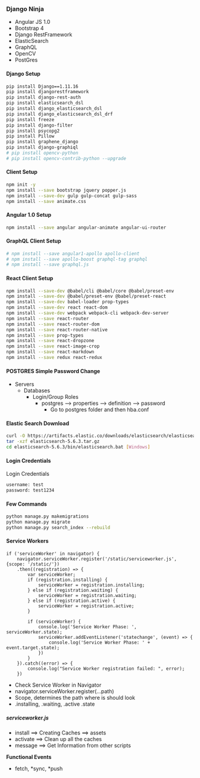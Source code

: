### Django Ninja ###
* Angular JS 1.0 
* Bootstrap 4  
* Django RestFramework 
* ElasticSearch 
* GraphQL 
* OpenCV 
* PostGres 


#### Django Setup ####
```bash
pip install Django==1.11.16
pip install djangorestframework
pip install django-rest-auth
pip install elasticsearch_dsl
pip install django_elasticsearch_dsl
pip install django_elasticsearch_dsl_drf
pip install freeze
pip install django-filter
pip install psycopg2
pip install Pillow
pip install graphene_django
pip install django-graphiql
# pip install opencv-python
# pip install opencv-contrib-python --upgrade
```

#### Client Setup ####
```bash
npm init -y
npm install --save bootstrap jquery popper.js
npm install --save-dev gulp gulp-concat gulp-sass
npm install --save animate.css
```

#### Angular 1.0 Setup ####
```bash
npm install --save angular angular-animate angular-ui-router
```

#### GraphQL Client Setup ####
```bash
# npm install --save angular1-apollo apollo-client
# npm install --save apollo-boost graphql-tag graphql
# npm install --save graphql.js 
```

#### React Client Setup ####
```bash
npm install --save-dev @babel/cli @babel/core @babel/preset-env 
npm install --save-dev @babel/preset-env @babel/preset-react
npm install --save-dev babel-loader prop-types
npm install --save-dev react react-dom 
npm install --save-dev webpack webpack-cli webpack-dev-server
npm install --save react-router
npm install --save react-router-dom
npm install --save react-router-native
npm install --save prop-types
npm install --save react-dropzone
npm install --save react-image-crop
npm install --save react-markdown
npm install --save redux react-redux
```

#### POSTGRES Simple Password Change ####
* Servers
    *   Databases
        * Login/Group Roles
            * postgres -->  properties --> definition --> password 
                * Go to postgres folder and then hba.conf       

#### Elastic Search Download ####
```bash
curl -O https://artifacts.elastic.co/downloads/elasticsearch/elasticsearch-5.6.3.tar.gz
tar -xzf elasticsearch-5.6.3.tar.gz
cd elasticsearch-5.6.3/bin/elasticsearch.bat [Windows]
```
#### Login Credentials ####
Login Credentials
```bash
username: test
password: test1234
```

#### Few Commands ####
```bash
python manage.py makemigrations
python manage.py migrate
python manage.py search_index --rebuild
```

#### Service Workers ####
    if ('serviceWorker' in navigator) {
        navigator.serviceWorker.register('/static/serviceworker.js', {scope: '/static/'})
        .then((registration) => {
            var serviceWorker;
            if (registration.installing) {
                serviceWorker = registration.installing;
            } else if (registration.waiting) {
                serviceWorker = registration.waiting;
            } else if (registration.active) {
                serviceWorker = registration.active;
            }

            if (serviceWorker) {
                console.log('Service Worker Phase: ', serviceWorker.state);
                serviceWorker.addEventListener('statechange', (event) => {
                    console.log('Service Worker Phase: ' + event.target.state);
                })
            }
        }).catch((error) => {
            console.log("Service Worker registration failed: ", error);
        })

* Check Service Worker in Navigator
* navigator.serviceWorker.register(...path)
* Scope, determines the path where is should look
* .installing, .waiting, .active .state

##### serviceworker.js #####
* install ==> Creating Caches ==> assets
* activate ==> Clean up all the caches
* message ==> Get Information from other scripts

**Functional Events**
* fetch, *sync, *push

          
